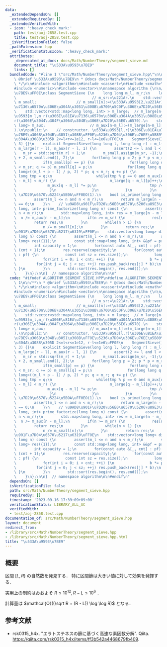 ```yaml
---
data:
  _extendedDependsOn: []
  _extendedRequiredBy: []
  _extendedVerifiedWith:
  - icon: ':heavy_check_mark:'
    path: test/aoj-2858.test.cpp
    title: test/aoj-2858.test.cpp
  _isVerificationFailed: false
  _pathExtension: hpp
  _verificationStatusIcon: ':heavy_check_mark:'
  attributes:
    _deprecated_at_docs: docs/Math/NumberTheory/segment_sieve.md
    document_title: "\u533A\u9593\u7BE9"
    links: []
  bundledCode: "#line 1 \"src/Math/NumberTheory/segment_sieve.hpp\"\n\n\n\n/**\n *\
    \ @brief \u533A\u9593\u7BE9\n * @docs docs/Math/NumberTheory/segment_sieve.md\n\
    \ */\n\n#include <algorithm>\n#include <cassert>\n#include <cmath>\n#include <map>\n\
    #include <numeric>\n#include <vector>\n\nnamespace algorithm {\n\n// \u533A\u9593\
    \u7BE9\uFF0E\nclass SegmentSieve {\n    long long m_l, m_r;\n    long long m_sr;\
    \                                  // m_sr:=\u221Ar.\n    std::vector<long long>\
    \ m_small;                  // m_small[n]:=(\u533A\u9593[2,\u221Ar)\u306E\u81EA\
    \u7136\u6570n\u306B\u304A\u3051\u308B\u6700\u5C0F\u306E\u7D20\u56E0\u6570).\n\
    \    std::vector<std::map<long long, int> > m_large;  // m_large[n-m_l][]:=(\u533A\
    \u9593[m_l,m_r)\u306E\u81EA\u7136\u6570n\u306B\u304A\u3051\u308B\u533A\u9593[2,\u221A\
    r)\u306E\u3044\u304F\u3064\u304B\u306E\u7D20\u56E0\u6570).\n    std::vector<long\
    \ long> m_aux;                    // m_aux[n-m_l]:=(m_large[n-m_l][]\u306E\u7A4D\
    ).\n\npublic:\n    // constructor. \u533A\u9593[l,r)\u306E\u81EA\u7136\u6570\u3092\
    \u7BE9\u306B\u304B\u3051\u308B\uFF0E\u5236\u7D04\u306E\u76EE\u5B89\u306F\u304A\
    \u304A\u3088\u305D 2<=l<r<=1e12, r-l<=1e6\uFF0E\n    SegmentSieve() : SegmentSieve(2,\
    \ 3) {}\n    explicit SegmentSieve(long long l, long long r) : m_l(l), m_r(r),\
    \ m_large(r - l), m_aux(r - l, 1) {\n        assert(2 <= l and l < r);\n     \
    \   m_sr = std::sqrt(m_r) + 1;\n        m_small.assign(m_sr, -1);\n        std::iota(m_small.begin()\
    \ + 2, m_small.end(), 2);\n        for(long long p = 2; p * p < m_r; ++p) {\n\
    \            if(m_small[p] == p) {\n                for(long long q = p * p; q\
    \ < m_sr; q += p) m_small[q] = p;\n                for(long long q = std::max<long\
    \ long>((m_l + p - 1) / p, 2) * p; q < m_r; q += p) {\n                    long\
    \ long tmp = q;\n                    while(tmp % p == 0 and m_aux[q - m_l] * m_aux[q\
    \ - m_l] < m_r) {\n                        m_large[q - m_l][p]++;\n          \
    \              m_aux[q - m_l] *= p;\n                        tmp /= p;\n     \
    \               }\n                }\n            }\n        }\n    }\n\n    //\
    \ \u7D20\u6570\u5224\u5B9A\uFF0EO(1).\n    bool is_prime(long long n) const {\n\
    \        assert(m_l <= n and n < m_r);\n        return m_large[n - m_l].size()\
    \ == 0;\n    }\n    // \u9AD8\u901F\u7D20\u56E0\u6570\u5206\u89E3\uFF0E\n    std::map<long\
    \ long, int> prime_factorize(long long n) const {\n        assert(m_l <= n and\
    \ n < m_r);\n        std::map<long long, int> res = m_large[n - m_l];\n      \
    \  n /= m_aux[n - m_l];\n        if(n >= m_sr) {\n            res[n]++;\n    \
    \        return res;\n        }\n        while(n > 1) {\n            res[m_small[n]]++;\n\
    \            n /= m_small[n];\n        }\n        return res;\n    }\n    // \u9AD8\
    \u901F\u7D04\u6570\u5217\u6319\uFF0E\n    std::vector<long long> divisors(long\
    \ long n) const {\n        assert(m_l <= n and n < m_r);\n        std::vector<long\
    \ long> res({1});\n        const std::map<long long, int> &&pf = prime_factorize(n);\n\
    \        int capacity = 1;\n        for(const auto &[_, cnt] : pf) capacity *=\
    \ (cnt + 1);\n        res.reserve(capacity);\n        for(const auto &[p, cnt]\
    \ : pf) {\n            const int sz = res.size();\n            long long b = 1;\n\
    \            for(int i = 0; i < cnt; ++i) {\n                b *= p;\n       \
    \         for(int j = 0; j < sz; ++j) res.push_back(res[j] * b);\n           \
    \ }\n        }\n        std::sort(res.begin(), res.end());\n        return res;\n\
    \    }\n};\n\n}  // namespace algorithm\n\n\n"
  code: "#ifndef ALGORITHM_SEGMENT_SIEVE_HPP\n#define ALGORITHM_SEGMENT_SIEVE_HPP\
    \ 1\n\n/**\n * @brief \u533A\u9593\u7BE9\n * @docs docs/Math/NumberTheory/segment_sieve.md\n\
    \ */\n\n#include <algorithm>\n#include <cassert>\n#include <cmath>\n#include <map>\n\
    #include <numeric>\n#include <vector>\n\nnamespace algorithm {\n\n// \u533A\u9593\
    \u7BE9\uFF0E\nclass SegmentSieve {\n    long long m_l, m_r;\n    long long m_sr;\
    \                                  // m_sr:=\u221Ar.\n    std::vector<long long>\
    \ m_small;                  // m_small[n]:=(\u533A\u9593[2,\u221Ar)\u306E\u81EA\
    \u7136\u6570n\u306B\u304A\u3051\u308B\u6700\u5C0F\u306E\u7D20\u56E0\u6570).\n\
    \    std::vector<std::map<long long, int> > m_large;  // m_large[n-m_l][]:=(\u533A\
    \u9593[m_l,m_r)\u306E\u81EA\u7136\u6570n\u306B\u304A\u3051\u308B\u533A\u9593[2,\u221A\
    r)\u306E\u3044\u304F\u3064\u304B\u306E\u7D20\u56E0\u6570).\n    std::vector<long\
    \ long> m_aux;                    // m_aux[n-m_l]:=(m_large[n-m_l][]\u306E\u7A4D\
    ).\n\npublic:\n    // constructor. \u533A\u9593[l,r)\u306E\u81EA\u7136\u6570\u3092\
    \u7BE9\u306B\u304B\u3051\u308B\uFF0E\u5236\u7D04\u306E\u76EE\u5B89\u306F\u304A\
    \u304A\u3088\u305D 2<=l<r<=1e12, r-l<=1e6\uFF0E\n    SegmentSieve() : SegmentSieve(2,\
    \ 3) {}\n    explicit SegmentSieve(long long l, long long r) : m_l(l), m_r(r),\
    \ m_large(r - l), m_aux(r - l, 1) {\n        assert(2 <= l and l < r);\n     \
    \   m_sr = std::sqrt(m_r) + 1;\n        m_small.assign(m_sr, -1);\n        std::iota(m_small.begin()\
    \ + 2, m_small.end(), 2);\n        for(long long p = 2; p * p < m_r; ++p) {\n\
    \            if(m_small[p] == p) {\n                for(long long q = p * p; q\
    \ < m_sr; q += p) m_small[q] = p;\n                for(long long q = std::max<long\
    \ long>((m_l + p - 1) / p, 2) * p; q < m_r; q += p) {\n                    long\
    \ long tmp = q;\n                    while(tmp % p == 0 and m_aux[q - m_l] * m_aux[q\
    \ - m_l] < m_r) {\n                        m_large[q - m_l][p]++;\n          \
    \              m_aux[q - m_l] *= p;\n                        tmp /= p;\n     \
    \               }\n                }\n            }\n        }\n    }\n\n    //\
    \ \u7D20\u6570\u5224\u5B9A\uFF0EO(1).\n    bool is_prime(long long n) const {\n\
    \        assert(m_l <= n and n < m_r);\n        return m_large[n - m_l].size()\
    \ == 0;\n    }\n    // \u9AD8\u901F\u7D20\u56E0\u6570\u5206\u89E3\uFF0E\n    std::map<long\
    \ long, int> prime_factorize(long long n) const {\n        assert(m_l <= n and\
    \ n < m_r);\n        std::map<long long, int> res = m_large[n - m_l];\n      \
    \  n /= m_aux[n - m_l];\n        if(n >= m_sr) {\n            res[n]++;\n    \
    \        return res;\n        }\n        while(n > 1) {\n            res[m_small[n]]++;\n\
    \            n /= m_small[n];\n        }\n        return res;\n    }\n    // \u9AD8\
    \u901F\u7D04\u6570\u5217\u6319\uFF0E\n    std::vector<long long> divisors(long\
    \ long n) const {\n        assert(m_l <= n and n < m_r);\n        std::vector<long\
    \ long> res({1});\n        const std::map<long long, int> &&pf = prime_factorize(n);\n\
    \        int capacity = 1;\n        for(const auto &[_, cnt] : pf) capacity *=\
    \ (cnt + 1);\n        res.reserve(capacity);\n        for(const auto &[p, cnt]\
    \ : pf) {\n            const int sz = res.size();\n            long long b = 1;\n\
    \            for(int i = 0; i < cnt; ++i) {\n                b *= p;\n       \
    \         for(int j = 0; j < sz; ++j) res.push_back(res[j] * b);\n           \
    \ }\n        }\n        std::sort(res.begin(), res.end());\n        return res;\n\
    \    }\n};\n\n}  // namespace algorithm\n\n#endif\n"
  dependsOn: []
  isVerificationFile: false
  path: src/Math/NumberTheory/segment_sieve.hpp
  requiredBy: []
  timestamp: '2023-09-16 17:39:09+09:00'
  verificationStatus: LIBRARY_ALL_AC
  verifiedWith:
  - test/aoj-2858.test.cpp
documentation_of: src/Math/NumberTheory/segment_sieve.hpp
layout: document
redirect_from:
- /library/src/Math/NumberTheory/segment_sieve.hpp
- /library/src/Math/NumberTheory/segment_sieve.hpp.html
title: "\u533A\u9593\u7BE9"
---
```

## 概要

区間 $[L,R)$ の自然数を発見する．
特に区間篩は大きい値に対して効果を発揮する．

実用上の制約はおおよそ $R \leq 10^{12}, R - L \leq 10^6$ ．

計算量は $\mathcal{O}((\sqrt R + (R - L)) \log \log R)$ となる．


## 参考文献

- rsk0315_h4x. "エラトステネスの篩に基づく高速な素因数分解". Qiita. <https://qiita.com/rsk0315_h4x/items/ff3b542a4468679fb409>.
